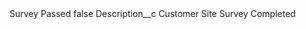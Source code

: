 <?xml version="1.0" encoding="UTF-8"?>
<CustomMetadata xmlns="http://soap.sforce.com/2006/04/metadata" xmlns:xsi="http://www.w3.org/2001/XMLSchema-instance" xmlns:xsd="http://www.w3.org/2001/XMLSchema">
    <label>Survey Passed</label>
    <protected>false</protected>
    <values>
        <field>Description__c</field>
        <value xsi:type="xsd:string">Customer Site Survey Completed</value>
    </values>
</CustomMetadata>
